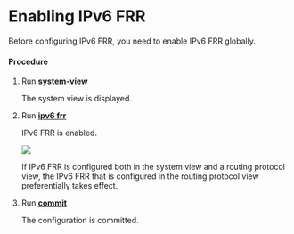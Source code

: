Enabling IPv6 FRR
=================

Before configuring IPv6 FRR, you need to enable IPv6 FRR globally.

#### Procedure

1. Run [**system-view**](cmdqueryname=system-view)
   
   
   
   The system view is displayed.
2. Run [**ipv6 frr**](cmdqueryname=ipv6+frr)
   
   
   
   IPv6 FRR is enabled.
   
   
   
   ![](../../../../public_sys-resources/note_3.0-en-us.png) 
   
   If IPv6 FRR is configured both in the system view and a routing protocol view, the IPv6 FRR that is configured in the routing protocol view preferentially takes effect.
3. Run [**commit**](cmdqueryname=commit)
   
   
   
   The configuration is committed.